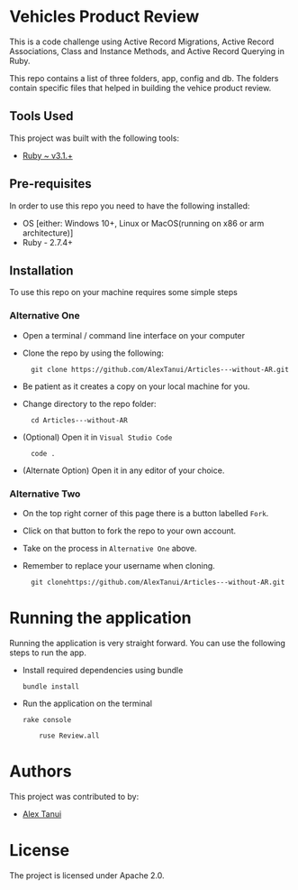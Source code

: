 # Vehicles Product Review
This is a code challenge using  Active Record Migrations, Active Record Associations, Class and Instance Methods, and Active Record Querying in Ruby.

This repo contains a list of three folders, app, config and db. The folders contain specific files that helped in building the vehice product review.
## Tools Used
This project was built with the following tools:

- [Ruby ~ v3.1.+](https://www.ruby-lang.org/en/)

## Pre-requisites
In order to use this repo you need to have the following installed:

- OS [either: Windows 10+, Linux or MacOS(running on x86 or arm architecture)]
- Ruby - 2.7.4+

## Installation

To use this repo on your machine requires some simple steps

### Alternative One

- Open a terminal / command line interface on your computer
- Clone the repo by using the following:

        git clone https://github.com/AlexTanui/Articles---without-AR.git

- Be patient as it creates a copy on your local machine for you.
- Change directory to the repo folder:

        cd Articles---without-AR

- (Optional) Open it in ``Visual Studio Code``

        code .

- (Alternate Option) Open it in any editor of your choice.


### Alternative Two

- On the top right corner of this page there is a button labelled ``Fork``.
- Click on that button to fork the repo to your own account.
- Take on the process in ``Alternative One`` above.
- Remember to replace your username when cloning.

        git clonehttps://github.com/AlexTanui/Articles---without-AR.git


# Running the application

Running the application is very straight forward. You can use the following steps to run the app.

- Install required dependencies using bundle

      bundle install

- Run the application on the terminal

      rake console

          ruse Review.all


# Authors
This project was contributed to by:
- [Alex Tanui](https://github.com/AlexTanui/)

# License
The project is licensed under Apache 2.0.